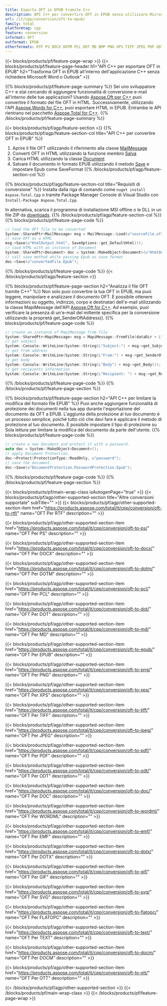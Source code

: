 ```yaml
---
title: Esporta OFT in EPUB tramite C++
description: API C++ per convertire OFT in EPUB senza utilizzare Microsoft Word o Outlook
url: /it/cpp/conversion/oft-to-epub/
family: total
platformtag: cpp
feature: conversion
informat: OFT
outformat: EPUB
otherformats: RTF PS DOCX DOTM PCL DOT MD BMP PNG XPS TIFF JPEG PDF ODT DOC WORDML EMF DOTX GIF SVG FLATOPC TEXT DOCM OTT
---
```

{{< blocks/products/pf/feature-page-wrap >}}
{{< blocks/products/pf/feature-page-header h1="API C++ per esportare OFT in EPUB" h2="Trasforma OFT in EPUB all'interno dell'applicazione C++ senza richiedere Microsoft Word o Outlook" >}}

{{% blocks/products/pf/feature-page-summary %}}
Sei uno sviluppatore C++ e stai cercando di aggiungere funzionalità di conversione e-mail all'interno delle tue applicazioni? Usando [Aspose.Oft per C++](https://products.aspose.com/oft/cpp/) puoi convertire il formato del file OFT in HTML. Successivamente, utilizzando l'API [Aspose.Words for C++](https://products.aspose.com/words/cpp/), puoi esportare HTML in EPUB. Entrambe le API rientrano nel pacchetto [Aspose.Total for C++](https://products.aspose.com/total/cpp/). 
{{% /blocks/products/pf/feature-page-summary  %}}

{{< blocks/products/pf/agp/feature-section >}}
{{% blocks/products/pf/agp/feature-section-col title="API C++ per convertire OFT in EPUB" %}}
1. Aprire il file OFT utilizzando il riferimento alla classe [MailMessage](https://reference.aspose.com/oft/cpp/class/aspose.oft.mail_message)
2. Converti OFT in HTML utilizzando la funzione membro [Salva](https://reference.aspose.com/oft/cpp/class/aspose.oft.mail_message#a7e7c6b50c8db5a8bcc6934db02b4a786)
3. Carica HTML utilizzando la classe [Document](https://reference.aspose.com/words/cpp/class/aspose.words.document)
4. Salvare il documento in formato EPUB utilizzando il metodo [Save](https://reference.aspose.com/words/cpp/class/aspose.words.document#save_string_saveformat) e impostare Epub come SaveFormat
{{% /blocks/products/pf/agp/feature-section-col %}}

{{% blocks/products/pf/agp/feature-section-col title="Requisiti di conversione" %}}
Installa dalla riga di comando come ```nuget install Aspose.Total.Cpp``` o tramite Package Manager Console di Visual Studio con ```Install-Package Aspose.Total.Cpp```.

In alternativa, scarica il programma di installazione MSI offline o le DLL in un file ZIP da [downloads](https://downloads.aspose.com/total/cpp).
{{% /blocks/products/pf/agp/feature-section-col %}}
{{% blocks/products/pf/feature-page-code %}}

```cpp
// load the OFT file to be converted
System::SharedPtr<MailMessage> msg = MailMessage::Load(u"sourceFile.oft");
// save OFT as a HTML 
msg->Save(u"HtmlOutput.html", SaveOptions::get_DefaultHtml());  
// load HTML with an instance of Document
System::SharedPtr<Document> doc = System::MakeObject<Document>(u"HtmlOutput.html");
// call save method while passing Epub as save format
doc->Save(u"convertedFile.Epub");
```

{{% /blocks/products/pf/feature-page-code %}}
{{< /blocks/products/pf/agp/feature-section >}}

{{% blocks/products/pf/feature-page-section  h2="Analizza il file OFT tramite C++" %}}
Non solo puoi convertire la tua OFT in EPUB, ma puoi leggere, manipolare e analizzare il documento OFT. È possibile ottenere informazioni su oggetto, indirizzo, corpo e destinatari dell'e-mail utilizzando la classe MapiMessage dell'API [Aspose.Oft for C++](https://products.aspose.com/oft/cpp/). Ad esempio, puoi verificare la presenza di un'e-mail del mittente specifica per la conversione utilizzando la proprietà get_SenderOftAddress().
{{% blocks/products/pf/feature-page-code %}}

```cpp
// create an instance of MapiMessage from file
System::SharedPtr<MapiMessage> msg = MapiMessage::FromFile(dataDir + L"message.oft");
// get subject
System::Console::WriteLine(System::String(L"Subject:") + msg->get_Subject());
// get from address
System::Console::WriteLine(System::String(L"From:") + msg->get_SenderOftAddress());
// get body
System::Console::WriteLine(System::String(L"Body") + msg->get_Body());
// get recipients information
System::Console::WriteLine(System::String(L"Recipient: ") + msg->get_Recipients());
```
{{% /blocks/products/pf/feature-page-code  %}}
{{% /blocks/products/pf/feature-page-section %}}

{{% blocks/products/pf/feature-page-section  h2="API C++ per limitare la modifica del formato file EPUB" %}}
Puoi anche aggiungere funzionalità di protezione dei documenti nella tua app durante l'esportazione del documento da OFT a EPUB. L'aggiunta della protezione al tuo documento è un processo semplice, poiché tutto ciò che devi fare è applicare il metodo di protezione al tuo documento. È possibile impostare il tipo di protezione su Sola lettura per limitare la modifica del documento da parte dell'utente.
{{% blocks/products/pf/feature-page-code %}}

```cpp
// create a new document and protect it with a password.
auto doc = System::MakeObject<Document>();
// apply Document Protection.
doc->Protect(ProtectionType::ReadOnly, u"password");
// save the document.
doc->Save(u"DocumentProtection.PasswordProtection.Epub");
```
{{% /blocks/products/pf/feature-page-code  %}}
{{% /blocks/products/pf/feature-page-section %}}

{{< blocks/products/pf/main-wrap-class isAutogenPage="true" >}}
{{< blocks/products/pf/agp/other-supported-section title="Altre conversioni supportate" subTitle="" >}}
{{< blocks/products/pf/agp/other-supported-section-item href="https://products.aspose.com/total/it/cpp/conversion/oft-to-rtf/" name="OFT Per RTF" description="" >}}

{{< blocks/products/pf/agp/other-supported-section-item href="https://products.aspose.com/total/it/cpp/conversion/oft-to-ps/" name="OFT Per PS" description="" >}}

{{< blocks/products/pf/agp/other-supported-section-item href="https://products.aspose.com/total/it/cpp/conversion/oft-to-docx/" name="OFT Per DOCX" description="" >}}

{{< blocks/products/pf/agp/other-supported-section-item href="https://products.aspose.com/total/it/cpp/conversion/oft-to-dotm/" name="OFT Per DOTM" description="" >}}

{{< blocks/products/pf/agp/other-supported-section-item href="https://products.aspose.com/total/it/cpp/conversion/oft-to-pcl/" name="OFT Per PCL" description="" >}}

{{< blocks/products/pf/agp/other-supported-section-item href="https://products.aspose.com/total/it/cpp/conversion/oft-to-dot/" name="OFT Per DOT" description="" >}}

{{< blocks/products/pf/agp/other-supported-section-item href="https://products.aspose.com/total/it/cpp/conversion/oft-to-md/" name="OFT Per MD" description="" >}}

{{< blocks/products/pf/agp/other-supported-section-item href="https://products.aspose.com/total/it/cpp/conversion/oft-to-epub/" name="OFT Per EPUB" description="" >}}

{{< blocks/products/pf/agp/other-supported-section-item href="https://products.aspose.com/total/it/cpp/conversion/oft-to-png/" name="OFT Per PNG" description="" >}}

{{< blocks/products/pf/agp/other-supported-section-item href="https://products.aspose.com/total/it/cpp/conversion/oft-to-xps/" name="OFT Per XPS" description="" >}}

{{< blocks/products/pf/agp/other-supported-section-item href="https://products.aspose.com/total/it/cpp/conversion/oft-to-tiff/" name="OFT Per TIFF" description="" >}}

{{< blocks/products/pf/agp/other-supported-section-item href="https://products.aspose.com/total/it/cpp/conversion/oft-to-jpeg/" name="OFT Per JPEG" description="" >}}

{{< blocks/products/pf/agp/other-supported-section-item href="https://products.aspose.com/total/it/cpp/conversion/oft-to-pdf/" name="OFT Per PDF" description="" >}}

{{< blocks/products/pf/agp/other-supported-section-item href="https://products.aspose.com/total/it/cpp/conversion/oft-to-odt/" name="OFT Per ODT" description="" >}}

{{< blocks/products/pf/agp/other-supported-section-item href="https://products.aspose.com/total/it/cpp/conversion/oft-to-doc/" name="OFT Per DOC" description="" >}}

{{< blocks/products/pf/agp/other-supported-section-item href="https://products.aspose.com/total/it/cpp/conversion/oft-to-wordml/" name="OFT Per WORDML" description="" >}}

{{< blocks/products/pf/agp/other-supported-section-item href="https://products.aspose.com/total/it/cpp/conversion/oft-to-emf/" name="OFT Per EMF" description="" >}}

{{< blocks/products/pf/agp/other-supported-section-item href="https://products.aspose.com/total/it/cpp/conversion/oft-to-dotx/" name="OFT Per DOTX" description="" >}}

{{< blocks/products/pf/agp/other-supported-section-item href="https://products.aspose.com/total/it/cpp/conversion/oft-to-gif/" name="OFT Per GIF" description="" >}}

{{< blocks/products/pf/agp/other-supported-section-item href="https://products.aspose.com/total/it/cpp/conversion/oft-to-svg/" name="OFT Per SVG" description="" >}}

{{< blocks/products/pf/agp/other-supported-section-item href="https://products.aspose.com/total/it/cpp/conversion/oft-to-flatopc/" name="OFT Per FLATOPC" description="" >}}

{{< blocks/products/pf/agp/other-supported-section-item href="https://products.aspose.com/total/it/cpp/conversion/oft-to-text/" name="OFT Per TEXT" description="" >}}

{{< blocks/products/pf/agp/other-supported-section-item href="https://products.aspose.com/total/it/cpp/conversion/oft-to-docm/" name="OFT Per DOCM" description="" >}}

{{< blocks/products/pf/agp/other-supported-section-item href="https://products.aspose.com/total/it/cpp/conversion/oft-to-ott/" name="OFT Per OTT" description="" >}}


{{< /blocks/products/pf/agp/other-supported-section >}}
{{< /blocks/products/pf/main-wrap-class >}}
{{< /blocks/products/pf/feature-page-wrap >}}